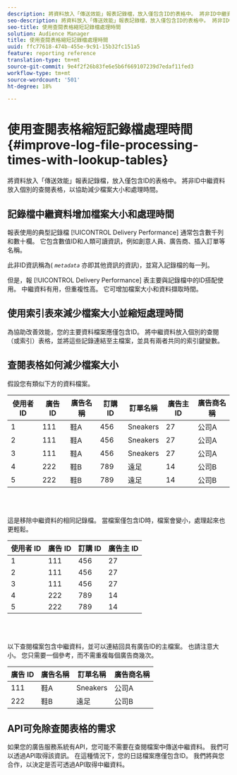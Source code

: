 ```yaml
---
description: 將資料放入「傳送效能」報表記錄檔，放入僅包含ID的表格中。 將非ID中繼資料放入個別的查閱表格，以協助減少檔案大小和處理時間。
seo-description: 將資料放入「傳送效能」報表記錄檔，放入僅包含ID的表格中。 將非ID中繼資料放入個別的查閱表格，以協助減少檔案大小和處理時間。
seo-title: 使用查閱表格縮短記錄檔處理時間
solution: Audience Manager
title: 使用查閱表格縮短記錄檔處理時間
uuid: ffc77618-474b-455e-9c91-15b32fc151a5
feature: reporting reference
translation-type: tm+mt
source-git-commit: 9e4f2f26b83fe6e5b6f669107239d7edaf11fed3
workflow-type: tm+mt
source-wordcount: '501'
ht-degree: 18%

---
```



# 使用查閱表格縮短記錄檔處理時間{#improve-log-file-processing-times-with-lookup-tables}

將資料放入「傳送效能」報表記錄檔，放入僅包含ID的表格中。 將非ID中繼資料放入個別的查閱表格，以協助減少檔案大小和處理時間。

<!-- 

c_lookup_tables.xml

 -->

## 記錄檔中繼資料增加檔案大小和處理時間

報表使用的典型記錄檔 [!UICONTROL Delivery Performance] 通常包含數千列和數十欄。 它包含數值ID和人類可讀資訊，例如創意人員、廣告商、插入訂單等名稱。

此非ID資訊稱為( *`metadata`* 亦即其他資訊的資訊)，並寫入記錄檔的每一列。

但是，報 [!UICONTROL Delivery Performance] 表主要與記錄檔中的ID搭配使用。 中繼資料有用，但重複性高。 它可增加檔案大小和資料擷取時間。

## 使用索引表來減少檔案大小並縮短處理時間

為協助改善效能，您的主要資料檔案應僅包含ID。 將中繼資料放入個別的查閱（或索引）表格，並將這些記錄連結至主檔案，並具有兩者共同的索引鍵變數。

## 查閱表格如何減少檔案大小

假設您有類似下方的資料檔案。

| 使用者 ID | 廣告 ID | 廣告名稱 | 訂購 ID | 訂單名稱 | 廣告主 ID | 廣告商名稱 |
|---|---|---|---|---|---|---|
| 1 | 111 | 鞋A | 456 | Sneakers | 27 | 公司A |
| 2 | 111 | 鞋A | 456 | Sneakers | 27 | 公司A |
| 3 | 111 | 鞋A | 456 | Sneakers | 27 | 公司A |
| 4 | 222 | 鞋B | 789 | 遠足 | 14 | 公司B |
| 5 | 222 | 鞋B | 789 | 遠足 | 14 | 公司B |

<br> 

這是移除中繼資料的相同記錄檔。 當檔案僅包含ID時，檔案會變小，處理起來也更輕鬆。

| 使用者 ID | 廣告 ID | 訂購 ID | 廣告主 ID |
|---|---|---|---|
| 1 | 111 | 456 | 27 |
| 2 | 111 | 456 | 27 |
| 3 | 111 | 456 | 27 |
| 4 | 222 | 789 | 14 |
| 5 | 222 | 789 | 14 |

<br> 

以下查閱檔案包含中繼資料，並可以連結回具有廣告ID的主檔案。 也請注意大小。 您只需要一個參考，而不需重複每個廣告商幾次。

| 廣告 ID | 廣告名稱 | 訂單名稱 | 廣告商名稱 |
|---|---|---|---|
| 111 | 鞋A | Sneakers | 公司A |
| 222 | 鞋B | 遠足 | 公司B |

## API可免除查閱表格的需求

如果您的廣告服務系統有API，您可能不需要在查閱檔案中傳送中繼資料。 我們可以透過API取得該資訊。 在這種情況下，您的日誌檔案應僅包含ID。 我們將與您合作，以決定是否可透過API取得中繼資料。
